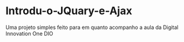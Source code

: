 # Introdu-o-JQuary-e-Ajax
Uma projeto simples feito para em quanto acompanho a aula da Digital Innovation One DIO
